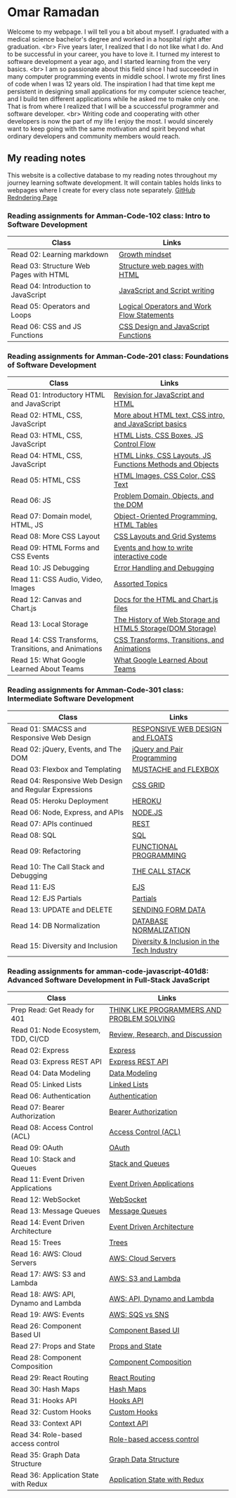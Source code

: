 # Omar Ramadan

Welcome to my webpage. I will tell you a bit about myself. I graduated with a medical science bachelor's degree and worked in a hospital right after graduation.
\<br> Five years later, I realized that I do not like what I do. And to be successful in your career, you have to love it. I turned my interest to software development a year ago, and I started learning from the very basics.
\<br>
I am so passionate about this field since I had succeeded in many computer programming events in middle school. I wrote my first lines of code when I was 12 years old. The inspiration I had that time kept me persistent in designing small applications for my computer science teacher, and I build ten different applications while he asked me to make only one. That is from where I realized that I will be a scuccessful programmer and software developer. \<br>
Writing code and cooperating with other developers is now the part of my life I enjoy the most. I would sincerely want to keep going with the same motivation and spirit beyond what ordinary developers and community members would reach.

## My reading notes

This website is a collective database to my reading notes throughout my journey learning softwate development. It will contain tables holds links to webpages where I create for every class note separately.
[GitHub Redndering Page](https://ramomar1992.github.io/reading-notes/)

### Reading assignments for Amman-Code-102 class: Intro to Software Development

| Class                                  | Links                                                                  |
| -------------------------------------- | ---------------------------------------------------------------------- |
| Read 02: Learning markdown             | [Growth mindset](Amman-Code-102/read02.md)                             |
| Read 03: Structure Web Pages with HTML | [Structure web pages with HTML](Amman-Code-102/read03.md)              |
| Read 04: Introduction to JavaScript    | [JavaScript and Script writing](Amman-Code-102/read04.md)              |
| Read 05: Operators and Loops           | [Logical Operators and Work Flow Statements](Amman-Code-102/read05.md) |
| Read 06: CSS and JS Functions          | [CSS Design and JavaScript Functions](Amman-Code-102/read06.md)        |

### Reading assignments for Amman-Code-201 class: Foundations of Software Development

| Class                                                | Links                                                                                 |
| ---------------------------------------------------- | ------------------------------------------------------------------------------------- |
| Read 01: Introductory HTML and JavaScript            | [Revision for JavaScript and HTML](Amman-Code-201/read01.md)                          |
| Read 02: HTML, CSS, JavaScript                       | [More about HTML text, CSS intro, and JavaScript basics](Amman-Code-201/read02.md)    |
| Read 03: HTML, CSS, JavaScript                       | [HTML Lists, CSS Boxes, JS Control Flow](Amman-Code-201/read03.md)                    |
| Read 04: HTML, CSS, JavaScript                       | [HTML Links, CSS Layouts, JS Functions Methods and Objects](Amman-Code-201/read04.md) |
| Read 05: HTML, CSS                                   | [HTML Images, CSS Color, CSS Text](Amman-Code-201/read05.md)                          |
| Read 06: JS                                          | [Problem Domain, Objects, and the DOM](Amman-Code-201/read06.md)                      |
| Read 07: Domain model, HTML, JS                      | [Object-Oriented Programming, HTML Tables](Amman-Code-201/read07.md)                  |
| Read 08: More CSS Layout                             | [CSS Layouts and Grid Systems](Amman-Code-201/read08.md)                              |
| Read 09: HTML Forms and CSS Events                   | [Events and how to write interactive code](Amman-Code-201/read09.md)                  |
| Read 10: JS Debugging                                | [Error Handling and Debugging](Amman-Code-201/read10.md)                              |
| Read 11: CSS Audio, Video, Images                    | [Assorted Topics](Amman-Code-201/read11.md)                                           |
| Read 12: Canvas and Chart.js                         | [Docs for the HTML and Chart.js files](Amman-Code-201/read12.md)                      |
| Read 13: Local Storage                               | [The History of Web Storage and HTML5 Storage(DOM Storage)](Amman-Code-201/read13.md) |
| Read 14: CSS Transforms, Transitions, and Animations | [CSS Transforms, Transitions, and Animations](Amman-Code-201/read14.md)               |
| Read 15: What Google Learned About Teams             | [What Google Learned About Teams](Amman-Code-201/read15.md)                           |

### Reading assignments for Amman-Code-301 class: Intermediate Software Development

| Class                                                  | Links                                                                  |
| ------------------------------------------------------ | ---------------------------------------------------------------------- |
| Read 01: SMACSS and Responsive Web Design              | [RESPONSIVE WEB DESIGN and FLOATS](Amman-Code-301/read01.md)           |
| Read 02: jQuery, Events, and The DOM                   | [jQuery and Pair Programming](Amman-Code-301/read02.md)                |
| Read 03: Flexbox and Templating                        | [MUSTACHE and FLEXBOX](Amman-Code-301/read03.md)                       |
| Read 04: Responsive Web Design and Regular Expressions | [CSS GRID](Amman-Code-301/read04.md)                                   |
| Read 05: Heroku Deployment                             | [HEROKU](Amman-Code-301/read05.md)                                     |
| Read 06: Node, Express, and APIs                       | [NODE.JS](Amman-Code-301/read06.md)                                    |
| Read 07: APIs continued                                | [REST](Amman-Code-301/read07.md)                                       |
| Read 08: SQL                                           | [SQL](Amman-Code-301/read08.md)                                        |
| Read 09: Refactoring                                   | [FUNCTIONAL PROGRAMMING](Amman-Code-301/read09.md)                     |
| Read 10: The Call Stack and Debugging                  | [THE CALL STACK](Amman-Code-301/read10.md)                             |
| Read 11: EJS                                           | [EJS](Amman-Code-301/read11.md)                                        |
| Read 12: EJS Partials                                  | [Partials](Amman-Code-301/read12.md)                                   |
| Read 13: UPDATE and DELETE                             | [SENDING FORM DATA](Amman-Code-301/read13.md)                          |
| Read 14: DB Normalization                              | [DATABASE NORMALIZATION](Amman-Code-301/read14.md)                     |
| Read 15: Diversity and Inclusion                       | [Diversity & Inclusion in the Tech Industry](Amman-Code-301/read15.md) |

### Reading assignments for amman-code-javascript-401d8: Advanced Software Development in Full-Stack JavaScript

| Class                                 | Links                                                                    |
| ------------------------------------- | ------------------------------------------------------------------------ |
| Prep Read: Get Ready for 401          | [THINK LIKE PROGRAMMERS AND PROBLEM SOLVING](Amman-Code-401/propread.md) |
| Read 01: Node Ecosystem, TDD, CI/CD   | [Review, Research, and Discussion](Amman-Code-401/read01.md)             |
| Read 02: Express                      | [Express](Amman-Code-401/read02.md)                                      |
| Read 03: Express REST API             | [Express REST API](Amman-Code-401/read03.md)                             |
| Read 04: Data Modeling                | [Data Modeling](Amman-Code-401/read04.md)                                |
| Read 05: Linked Lists                 | [Linked Lists](Amman-Code-401/read05.md)                                 |
| Read 06: Authentication               | [Authentication](Amman-Code-401/read06.md)                               |
| Read 07: Bearer Authorization         | [Bearer Authorization](Amman-Code-401/read07.md)                         |
| Read 08: Access Control (ACL)         | [Access Control (ACL)](Amman-Code-401/read08.md)                         |
| Read 09: OAuth                        | [OAuth](Amman-Code-401/read09.md)                                        |
| Read 10: Stack and Queues             | [Stack and Queues](Amman-Code-401/read10.md)                             |
| Read 11: Event Driven Applications    | [Event Driven Applications](Amman-Code-401/read11.md)                    |
| Read 12: WebSocket                    | [WebSocket](Amman-Code-401/read12.md)                                    |
| Read 13: Message Queues               | [Message Queues](Amman-Code-401/read13.md)                               |
| Read 14: Event Driven Architecture    | [Event Driven Architecture](Amman-Code-401/read14.md)                    |
| Read 15: Trees                        | [Trees](Amman-Code-401/read15.md)                                        |
| Read 16: AWS: Cloud Servers           | [AWS: Cloud Servers](Amman-Code-401/read16.md)                           |
| Read 17: AWS: S3 and Lambda           | [AWS: S3 and Lambda](Amman-Code-401/read17.md)                           |
| Read 18: AWS: API, Dynamo and Lambda  | [AWS: API, Dynamo and Lambda](Amman-Code-401/read18.md)                  |
| Read 19: AWS: Events                  | [AWS: SQS vs SNS](Amman-Code-401/read19.md)                              |
| Read 26: Component Based UI           | [Component Based UI](Amman-Code-401/read26.md)                           |
| Read 27: Props and State              | [Props and State](Amman-Code-401/read27.md)                              |
| Read 28: Component Composition        | [Component Composition](Amman-Code-401/read28.md)                        |
| Read 29: React Routing                | [React Routing](Amman-Code-401/read29.md)                                |
| Read 30: Hash Maps                    | [Hash Maps](Amman-Code-401/read30.md)                                    |
| Read 31: Hooks API                    | [Hooks API](Amman-Code-401/read31.md)                                    |
| Read 32: Custom Hooks                 | [Custom Hooks](Amman-Code-401/read32.md)                                 |
| Read 33: Context API                  | [Context API](Amman-Code-401/read33.md)                                  |
| Read 34: Role-based access control    | [Role-based access control](Amman-Code-401/read34.md)                    |
| Read 35: Graph Data Structure         | [Graph Data Structure](Amman-Code-401/read35.md)                         |
| Read 36: Application State with Redux | [Application State with Redux](Amman-Code-401/read36.md)                 |

